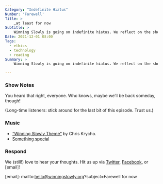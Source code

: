```yaml
---
Category: "Indefinite Hiatus"
Number: 'Farewell'
Title: >
    …at least for now
Subtitle: >
    Winning Slowly is going on indefinite hiatus. We reflect on the show!
Date: 2021-12-01 08:00
Tags:
  - ethics
  - technology
  - reading
Summary: >
    Winning Slowly is going on indefinite hiatus. We reflect on the show!

---
```


### Show Notes

You heard that right, everyone. Who knows, maybe we’ll be back someday, though!

(Long-time listeners: stick around for the last bit of this episode. Trust us.)

### Music

* [“Winning Slowly Theme”](https://soundcloud.com/chriskrycho/winning-slowly) by Chris Krycho.
* [Something special](https://soundcloud.com/chriskrycho/winning-slowly-2021)

### Respond

We (still!) love to hear your thoughts. Hit us up via [Twitter](https://www.twitter.com/winningslowly), [Facebook](https://www.facebook.com/winningslowlypodcast), or [email]!

[email]: mailto:hello@winningslowly.org?subject=Farewell for now

